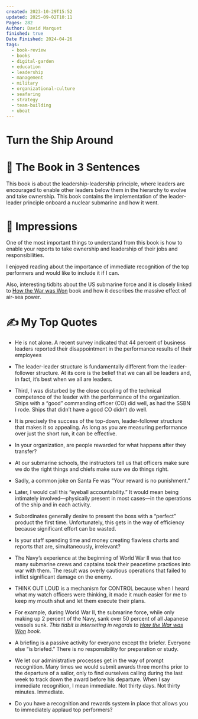 ```yaml
---
created: 2023-10-29T15:52
updated: 2025-09-02T10:11
Pages: 282
Author: David Marquet
finished: true
Date Finished: 2024-04-26
tags:
  - book-review
  - books
  - digital-garden
  - education
  - leadership
  - management
  - military
  - organizational-culture
  - seafaring
  - strategy
  - team-building
  - uboat
---
```

# Turn the Ship Around


# 🚀 The Book in 3 Sentences
This book is about the leadership-leadership principle, where leaders are encouraged to enable other leaders below them in the hierarchy to evolve and take ownership. This book contains the implementation of the leader-leader principle onboard a nuclear submarine and how it went.

# 🎨 Impressions
One of the most important things to understand from this book is how to enable your reports to take ownership and leadership of their jobs and responsibilities. 

I enjoyed reading about the importance of immediate recognition of the top performers and would like to include it if I can. 

Also, interesting tidbits about the US submarine force and it is closely linked to [How the War was Won](../../History/Europe/How%20the%20War%20was%20Won.md) book and how it describes the massive effect of air-sea power. 
# ✍️ My Top  Quotes

- He is not alone. A recent survey indicated that 44 percent of business leaders reported their disappointment in the performance results of their employees
 
- The leader-leader structure is fundamentally different from the leader-follower structure. At its core is the belief that we can all be leaders and, in fact, it’s best when we all are leaders.
 
- Third, I was disturbed by the close coupling of the technical competence of the leader with the performance of the organization. Ships with a “good” commanding officer (CO) did well, as had the SSBN I rode. Ships that didn’t have a good CO didn’t do well.
 
- It is precisely the success of the top-down, leader-follower structure that makes it so appealing. As long as you are measuring performance over just the short run, it can be effective.
 
- In your organization, are people rewarded for what happens after they transfer?
 
- At our submarine schools, the instructors tell us that officers make sure we do the right things and chiefs make sure we do things right.
 
- Sadly, a common joke on Santa Fe was “Your reward is no punishment.”
 
- Later, I would call this “eyeball accountability.” It would mean being intimately involved—physically present in most cases—in the operations of the ship and in each activity.
 
- Subordinates generally desire to present the boss with a “perfect” product the first time. Unfortunately, this gets in the way of efficiency because significant effort can be wasted.
 
- Is your staff spending time and money creating flawless charts and reports that are, simultaneously, irrelevant?
 
- The Navy’s experience at the beginning of World War II was that too many submarine crews and captains took their peacetime practices into war with them. The result was overly cautious operations that failed to inflict significant damage on the enemy.
 
- THINK OUT LOUD is a mechanism for CONTROL because when I heard what my watch officers were thinking, it made it much easier for me to keep my mouth shut and let them execute their plans.
 
- For example, during World War II, the submarine force, while only making up 2 percent of the Navy, sank over 50 percent of all Japanese vessels sunk. *This tidbit is interseting in regards to [How the War was Won](../../History/Europe/How%20the%20War%20was%20Won.md) book.* 
 
- A briefing is a passive activity for everyone except the briefer. Everyone else “is briefed.” There is no responsibility for preparation or study.
 
- We let our administrative processes get in the way of prompt recognition. Many times we would submit awards three months prior to the departure of a sailor, only to find ourselves calling during the last week to track down the award before his departure. When I say immediate recognition, I mean immediate. Not thirty days. Not thirty minutes. Immediate.
 
- Do you have a recognition and rewards system in place that allows you to immediately applaud top performers?
 
